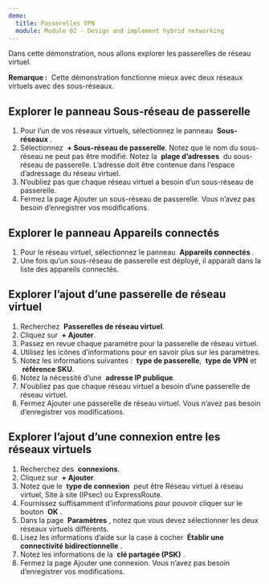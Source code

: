 ```yaml
---
demo:
  title: Passerelles VPN
  module: Module 02 - Design and implement hybrid networking
---
```

Dans cette démonstration, nous allons explorer les passerelles de réseau virtuel.

**Remarque :**  Cette démonstration fonctionne mieux avec deux réseaux virtuels avec des sous-réseaux.

## Explorer le panneau Sous-réseau de passerelle
1. Pour l’un de vos réseaux virtuels, sélectionnez le panneau  **Sous-réseaux** .
1. Sélectionnez  **+ Sous-réseau de passerelle**. Notez que le nom du sous-réseau ne peut pas être modifié. Notez la  **plage d’adresses**  du sous-réseau de passerelle. L’adresse doit être contenue dans l’espace d’adressage du réseau virtuel.
1. N’oubliez pas que chaque réseau virtuel a besoin d’un sous-réseau de passerelle.
1. Fermez la page Ajouter un sous-réseau de passerelle. Vous n’avez pas besoin d’enregistrer vos modifications.

## Explorer le panneau Appareils connectés
1. Pour le réseau virtuel, sélectionnez le panneau  **Appareils connectés** .
1. Une fois qu’un sous-réseau de passerelle est déployé, il apparaît dans la liste des appareils connectés.

## Explorer l’ajout d’une passerelle de réseau virtuel
1. Recherchez  **Passerelles de réseau virtuel**.
1. Cliquez sur  **+ Ajouter**.
1. Passez en revue chaque paramètre pour la passerelle de réseau virtuel.
1. Utilisez les icônes d’informations pour en savoir plus sur les paramètres.
1. Notez les informations suivantes :  **type de passerelle**,  **type de VPN** et  **référence SKU**.
1. Notez la nécessité d’une  **adresse IP publique**.
1. N’oubliez pas que chaque réseau virtuel a besoin d’une passerelle de réseau virtuel.
1. Fermez Ajouter une passerelle de réseau virtuel. Vous n’avez pas besoin d’enregistrer vos modifications.
   
## Explorer l’ajout d’une connexion entre les réseaux virtuels
1. Recherchez des  **connexions**.
1. Cliquez sur  **+ Ajouter**.
1. Notez que le  **type de connexion**  peut être Réseau virtuel à réseau virtuel, Site à site (IPsec) ou ExpressRoute.
1. Fournissez suffisamment d’informations pour pouvoir cliquer sur le bouton  **OK** .
1. Dans la page  **Paramètres** , notez que vous devez sélectionner les deux réseaux virtuels différents.
1. Lisez les informations d’aide sur la case à cocher  **Établir une connectivité bidirectionnelle** .
1. Notez les informations de la  **clé partagée (PSK)** .
1. Fermez la page Ajouter une connexion. Vous n’avez pas besoin d’enregistrer vos modifications.
